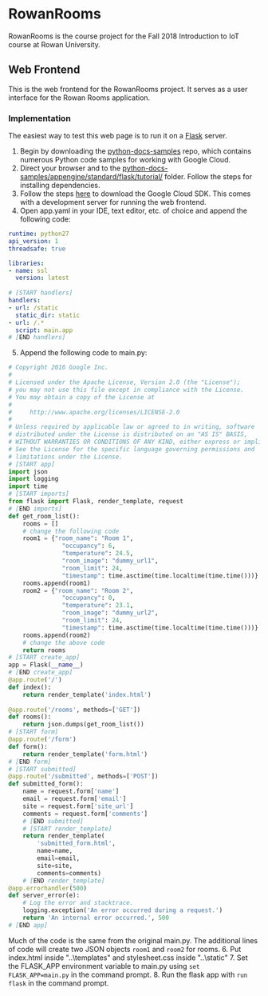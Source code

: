 # RowanRooms
RowanRooms is the course project for the Fall 2018 Introduction to IoT course at Rowan University. 

## Web Frontend
This is the web frontend for the RowanRooms project. It serves as a user interface for the Rowan Rooms application.

### Implementation
The easiest way to test this web page is to run it on a [Flask](flask.pocoo.org) server. 

1. Begin by downloading the [python-docs-samples](https://github.com/GoogleCloudPlatform/python-docs-samples) repo, which contains numerous Python code samples for working with Google Cloud. 
2. Direct your browser and to the [python-docs-samples/appengine/standard/flask/tutorial/](https://github.com/GoogleCloudPlatform/python-docs-samples/tree/master/appengine/standard/flask/tutorial) folder. Follow the steps for installing dependencies.
3. Follow the steps [here](https://cloud.google.com/appengine/docs/standard/python/download) to download the Google Cloud SDK. This comes with a development server for running the web frontend.
4. Open app.yaml in your IDE, text editor, etc. of choice and append the following code:
```yaml
runtime: python27
api_version: 1
threadsafe: true

libraries:
- name: ssl
  version: latest
  
# [START handlers]
handlers:
- url: /static
  static_dir: static
- url: /.*
  script: main.app
# [END handlers]
```
5. Append the following code to main.py:
```python
# Copyright 2016 Google Inc.
#
# Licensed under the Apache License, Version 2.0 (the "License");
# you may not use this file except in compliance with the License.
# You may obtain a copy of the License at
#
#     http://www.apache.org/licenses/LICENSE-2.0
#
# Unless required by applicable law or agreed to in writing, software
# distributed under the License is distributed on an "AS IS" BASIS,
# WITHOUT WARRANTIES OR CONDITIONS OF ANY KIND, either express or implied.
# See the License for the specific language governing permissions and
# limitations under the License.
# [START app]
import json
import logging
import time
# [START imports]
from flask import Flask, render_template, request
# [END imports]
def get_room_list():
    rooms = []
    # change the following code
    room1 = {"room_name": "Room 1", 
               "occupancy": 6, 
               "temperature": 24.5, 
               "room_image": "dummy_url1", 
               "room_limit": 24, 
               "timestamp": time.asctime(time.localtime(time.time()))}
    rooms.append(room1)
    room2 = {"room_name": "Room 2", 
               "occupancy": 0, 
               "temperature": 23.1, 
               "room_image": "dummy_url2", 
               "room_limit": 24, 
               "timestamp": time.asctime(time.localtime(time.time()))}
    rooms.append(room2)
    # change the above code
    return rooms
# [START create_app]
app = Flask(__name__)
# [END create_app]
@app.route('/')
def index():
    return render_template('index.html')
 
@app.route('/rooms', methods=['GET'])
def rooms():
    return json.dumps(get_room_list())
# [START form]
@app.route('/form')
def form():
    return render_template('form.html')
# [END form]
# [START submitted]
@app.route('/submitted', methods=['POST'])
def submitted_form():
    name = request.form['name']
    email = request.form['email']
    site = request.form['site_url']
    comments = request.form['comments']
    # [END submitted]
    # [START render_template]
    return render_template(
        'submitted_form.html',
        name=name,
        email=email,
        site=site,
        comments=comments)
    # [END render_template]
@app.errorhandler(500)
def server_error(e):
    # Log the error and stacktrace.
    logging.exception('An error occurred during a request.')
    return 'An internal error occurred.', 500
# [END app]
```
Much of the code is the same from the original main.py. The additional lines of code will create two JSON objects `room1` and `room2` for rooms.
6. Put index.html inside "..\templates\" and stylesheet.css inside "..\static\"
7. Set the FLASK_APP environment variable to main.py using `set FLASK_APP=main.py` in the command prompt.
8. Run the flask app with `run flask` in the command prompt.
